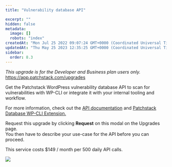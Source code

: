 ```yaml
---
title: "Vulnerability database API"

excerpt: ""
hidden: false
metadata: 
  image: []
  robots: "index"
createdAt: "Mon Jul 25 2022 09:07:24 GMT+0000 (Coordinated Universal Time)"
updatedAt: "Thu May 25 2023 12:35:25 GMT+0000 (Coordinated Universal Time)"
sidebar:
  order: 8.3
---
```

_This upgrade is for the Developer and Business plan users only._  
<https://app.patchstack.com/upgrades>

Get the Patchstack WordPress vulnerability database API to scan for vulnerabilities with WP-CLI or integrate it with your internal tooling and workflow.

For more information, check out the <a href="/database-api/vulnerability-api-for-developers/" target="_blank">API documentation</a> and <a href="https://github.com/patchstack/wpcli-patchstack" target="_blank">Patchstack Database WP-CLI Extension.</a>

Request this upgrade by clicking **Request** on this modal on the Upgrades page.  
You then have to describe your use-case for the API before you can proceed.

This service costs $149 / month per 500 daily API calls.

![](@images/patchstack-upgrades-api.png)
